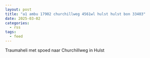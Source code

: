 ```yaml
---
layout: post
title: "a1 ambu 17902 churchillweg 4561wl hulst hulst bon 33403"
date: 2025-03-02
categories: 
  - rss
tags: 
  - feed
---
```


Traumaheli met spoed naar Churchillweg in Hulst
